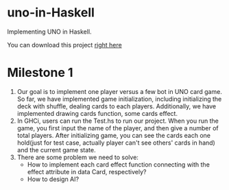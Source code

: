 # uno-in-Haskell
Implementing UNO in Haskell.

You can download this project [right here](https://github.com/SuzyWu2014/uno-in-Haskell)

# Milestone 1
1. Our goal is to implement one player versus a few bot in UNO card game. So far, we have implemented game initialization, including initializing the deck with shuffle, dealing cards to each players. Additionally, we have implemented drawing cards function, some cards effect.
2. In GHCi, users can run the Test.hs to run our project. When you run the game, you first input the name of the player, and then give a number of total players. After initializing game, you can see the cards each one hold(just for test case, actually player can't see others' cards in hand) and the current game state.
3. There are some problem we need to solve:
	* How to implement each card effect function connecting with the effect attribute in data Card, respectively?
	* How to design AI?
